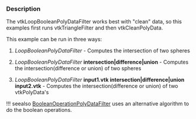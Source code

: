 ### Description
The vtkLoopBooleanPolyDataFilter works best with "clean" data, so this examples first runs vtkTriangleFilter and then vtkCleanPolyData.

This example can be run in three ways:

1.  *LoopBooleanPolyDataFilter* - Computes the intersection of two spheres

2.  *LoopBooleanPolyDataFilter* **intersection|difference|union** - Computes the intersection(difference or union) of two spheres

3.  *LoopBooleanPolyDataFilter* **input1.vtk intersection|difference|union input2.vtk** - Computes the intersection(difference or union) of two vtkPolyData's

!!! seealso
    [BooleanOperationPolyDataFilter](../BooleanOperationPolyDataFilter) uses an alternative algorithm to do the boolean operations.
